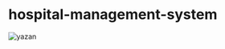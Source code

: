 # hospital-management-system
![yazan](https://github.com/yazan-amleh/hospital-management-system/assets/125205297/9ab9d367-8b76-4c4c-aae7-aa5c80f0263f)
